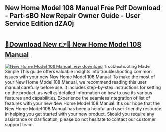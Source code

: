 ## New Home Model 108 Manual Free Pdf Download - Part-sBO New Repair Owner Guide - User Service Edition dZA0j

# <h2><a href="http://bc78726.oget.top/?id=New+Home+Model+108+Manual">🔗Download New 👉🔴 New Home Model 108 Manual</a></h2>

[![New Home Model 108 Manual new download](https://i.imgur.com/5g1atiW.png)](http://bc78726.oget.top/?id=New+Home+Model+108+Manual)
Troubleshooting Made Simple This guide offers valuable insights into troubleshooting common issues with your new New Home Model 108 Manual. To make the most of your New Home Model 108 Manual, we recommend reading this user manual carefully before use. It includes step-by-step instructions for setting up the product, as well as detailed information on how to use its various features and capabilities. Experience the seamless integration of list of features with your new New Home Model 108 Manual. It's our hope that the New Home Model 108 Manual has been a helpful and user-friendly resource in helping you get started with your new product. Should you require any assistance or clarification, please do not hesitate to contact our customer support team.
